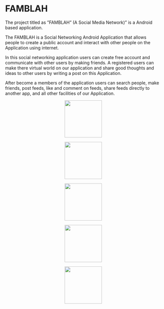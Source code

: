 # FAMBLAH

The project titled as ”FAMBLAH” (A Social Media Network)” is a Android based application.

The FAMBLAH is a Social Networking Android Application that allows people to create a public account and interact with other people on the Application using internet.

In this social networking application users can create free account and communicate with other users by making friends. A registered users can make there virtual world on our application and share good thoughts and ideas to other users by writing a post on this Application.

After become a members of the application users can search people, make friends, post feeds, like and comment on feeds, share feeds directly to another app, and all other facilities of our Application.

<p align="center">
    <img src="https://i.imgur.com/6S1TfHE.jpg" width="120" >
</p>

<p align="center">
    <img src="https://i.imgur.com/r3G5pcd.jpg" width="120" >
</p>

<p align="center">
    <img src="https://i.imgur.com/UpV5tS3.jpg" width="120" >
</p>

<p align="center">
    <img src="https://i.imgur.com/eqImYBL.jpg" width="120" >
</p>

<p align="center">
    <img src="https://i.imgur.com/iO7VS16.jpg" width="120" >
</p>
